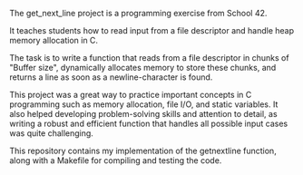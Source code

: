 The get_next_line project is a programming exercise from School 42.

It teaches students how to read input from a file descriptor and handle heap memory allocation in C. 

The task is to write a function that reads from a file descriptor in chunks of "Buffer size", dynamically allocates memory to store these chunks, and returns a line as
soon as a newline-character is found.

This project was a great way to practice important concepts in C programming such as memory allocation, file I/O, and static variables. 
It also helped developing problem-solving skills and attention to detail, as writing a robust and efficient function that handles all possible input cases
was quite challenging.

This repository contains my implementation of the getnextline function, along with a Makefile for compiling and testing the code.
